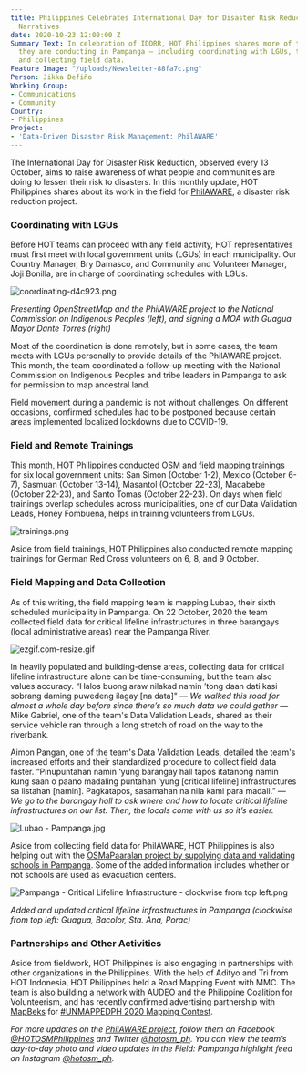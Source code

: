 ```yaml
---
title: Philippines Celebrates International Day for Disaster Risk Reduction with Field
  Narratives
date: 2020-10-23 12:00:00 Z
Summary Text: In celebration of IDDRR, HOT Philippines shares more of the fieldwork
  they are conducting in Pampanga — including coordinating with LGUs, training volunteers,
  and collecting field data.
Feature Image: "/uploads/Newsletter-88fa7c.png"
Person: Jikka Defiño
Working Group:
- Communications
- Community
Country:
- Philippines
Project:
- 'Data-Driven Disaster Risk Management: PhilAWARE'
---
```


The International Day for Disaster Risk Reduction, observed every 13 October, aims to raise awareness of what people and communities are doing to lessen their risk to disasters. In this monthly update, HOT Philippines shares about its work in the field for [PhilAWARE](https://www.hotosm.org/projects/data-driven-disaster-risk-management-philaware/), a disaster risk reduction project.

### Coordinating with LGUs

Before HOT teams can proceed with any field activity, HOT representatives must first meet with local government units (LGUs) in each municipality. Our Country Manager, Bry Damasco, and Community and Volunteer Manager, Joji Bonilla, are in charge of coordinating schedules with LGUs.

![coordinating-d4c923.png](/uploads/coordinating-d4c923.png)

*Presenting OpenStreetMap and the PhilAWARE project to the National Commission on Indigenous Peoples (left), and signing a MOA with Guagua Mayor Dante Torres (right)*

Most of the coordination is done remotely, but in some cases, the team meets with LGUs personally to provide details of the PhilAWARE project. This month, the team coordinated a follow-up meeting with the National Commission on Indigenous Peoples and tribe leaders in Pampanga to ask for permission to map ancestral land.

Field movement during a pandemic is not without challenges. On different occasions, confirmed schedules had to be postponed because certain areas implemented localized lockdowns due to COVID-19.

### Field and Remote Trainings

This month, HOT Philippines conducted OSM and field mapping trainings for six local government units: San Simon (October 1-2), Mexico (October 6-7), Sasmuan (October 13-14), Masantol (October 22-23), Macabebe (October 22-23), and Santo Tomas (October 22-23). On days when field trainings overlap schedules across municipalities, one of our Data Validation Leads, Honey Fombuena, helps in training volunteers from LGUs.

![trainings.png](/uploads/trainings.png)

Aside from field trainings, HOT Philippines also conducted remote mapping trainings for German Red Cross volunteers on 6, 8, and 9 October.

### Field Mapping and Data Collection

As of this writing, the field mapping team is mapping Lubao, their sixth scheduled municipality in Pampanga. On 22 October, 2020 the team collected field data for critical lifeline infrastructures in three barangays (local administrative areas) near the Pampanga River.

![ezgif.com-resize.gif](/uploads/ezgif.com-resize.gif)

In heavily populated and building-dense areas, collecting data for critical lifeline infrastructure alone can be time-consuming, but the team also values accuracy. “Halos buong araw nilakad namin ’tong daan dati kasi sobrang daming puwedeng ilagay \[na data\]" — *We walked this road for almost a whole day before since there’s so much data we could gather* — Mike Gabriel, one of the team's Data Validation Leads, shared as their service vehicle ran through a long stretch of road on the way to the riverbank.

Aimon Pangan, one of the team's Data Validation Leads, detailed the team's increased efforts and their standardized procedure to collect field data faster. “Pinupuntahan namin ‘yung barangay hall tapos itatanong namin kung saan o paano madaling puntahan ‘yung \[critical lifeline\] infrastructures sa listahan \[namin\]. Pagkatapos, sasamahan na nila kami para madali.” — *We go to the barangay hall to ask where and how to locate critical lifeline infrastructures on our list. Then, the locals come with us so it’s easier.*

![Lubao - Pampanga.jpg](/uploads/Lubao%20-%20Pampanga.jpg)

Aside from collecting field data for PhilAWARE, HOT Philippines is also helping out with the [OSMaPaaralan project by supplying data and validating schools in Pampanga](https://maproulette.org/browse/challenges/9413). Some of the added information includes whether or not schools are used as evacuation centers.

![Pampanga - Critical Lifeline Infrastructure - clockwise from top left.png](/uploads/Pampanga%20-%20Critical%20Lifeline%20Infrastructure%20-%20clockwise%20from%20top%20left.png)

*Added and updated critical lifeline infrastructures in Pampanga (clockwise from top left: Guagua, Bacolor, Sta. Ana, Porac)*

### Partnerships and Other Activities

Aside from fieldwork, HOT Philippines is also engaging in partnerships with other organizations in the Philippines. With the help of Adityo and Tri from HOT Indonesia, HOT Philippines held a Road Mapping Event with MMC. The team is also building a network with AUDEO and the Philippine Coalition for Volunteerism, and has recently confirmed advertising partnership with [MapBeks](https://www.facebook.com/mapbeks) for [#UNMAPPEDPH 2020 Mapping Contest](https://docs.google.com/forms/d/e/1FAIpQLSec_IVSFryh28sTMP3MqlALqT9gNZDAt4dWewUR7wdX925xpQ/viewform).

*For more updates on the [PhilAWARE project](https://www.hotosm.org/projects/data-driven-disaster-risk-management-philaware/), follow them on Facebook [@HOTOSMPhilippines](https://www.facebook.com/HOTOSMPhilippines/) and Twitter [@hotosm_ph](https://twitter.com/hotosm_ph?lang=en). You can view the team’s day-to-day photo and video updates in the Field: Pampanga highlight feed on Instagram [@hotosm_ph](https://www.instagram.com/hotosm_ph/).*